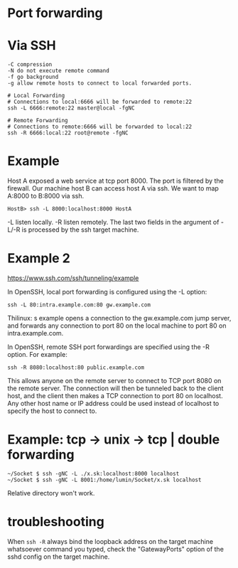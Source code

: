 Port forwarding
===

# Via SSH

```
-C compression
-N do not execute remote command
-f go background
-g allow remote hosts to connect to local forwarded ports.
```

```
# Local Forwarding
# Connections to local:6666 will be forwarded to remote:22
ssh -L 6666:remote:22 master@local -fgNC
```

```
# Remote Forwarding
# Connections to remote:6666 will be forwarded to local:22
ssh -R 6666:local:22 root@remote -fgNC
```

# Example

Host A exposed a web service at tcp port 8000. The port is filtered
by the firewall. Our machine host B can access host A via ssh. We
want to map A:8000 to B:8000 via ssh.
```
HostB> ssh -L 8000:localhost:8000 HostA
```
-L listen locally. -R listen remotely. The last two fields in the
argument of -L/-R is processed by the ssh target machine.

# Example 2

https://www.ssh.com/ssh/tunneling/example

In OpenSSH, local port forwarding is configured using the -L option:

```
ssh -L 80:intra.example.com:80 gw.example.com
```

Thilinux: s example opens a connection to the gw.example.com jump server, and forwards any connection to port 80 on the local machine to port 80 on intra.example.com.

In OpenSSH, remote SSH port forwardings are specified using the -R option. For example:

```
ssh -R 8080:localhost:80 public.example.com
```

This allows anyone on the remote server to connect to TCP port 8080 on the
remote server. The connection will then be tunneled back to the client host,
and the client then makes a TCP connection to port 80 on localhost. Any other
host name or IP address could be used instead of localhost to specify the host
to connect to.

# Example: tcp -> unix -> tcp | double forwarding

```
~/Socket $ ssh -gNC -L ./x.sk:localhost:8000 localhost
~/Socket $ ssh -gNC -L 8001:/home/lumin/Socket/x.sk localhost
```

Relative directory won't work.

# troubleshooting

When `ssh -R` always bind the loopback address on the target machine
whatsoever command you typed, check the "GatewayPorts" option of the
sshd config on the target machine.
